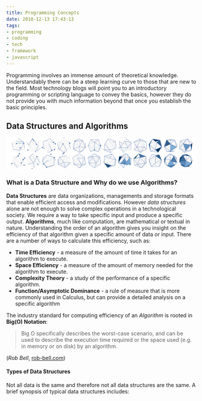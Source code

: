 ```yaml
---
title: Programming Concepts
date: 2018-12-13 17:43:13
tags: 
- programming 
- coding 
- tech 
- framework 
- javascript 
---
```

Programming involves an immense amount of theoretical knowledge. Understandably there can be a steep learning curve to those that are new to the field. Most technology blogs will point you to an introductory programming or scripting language to convey the basics, however they do not provide you with much information beyond that once you establish the basic principles. 

## Data Structures and Algorithms 
![Image1](https://raw.githubusercontent.com/Developer-Handshake/Developer-Handshake.github.io/org-page/img-media/dsa-img.jpg)

### What is a Data Structure and Why do we use Algorithms? 
**Data Structures** are data organizations, managements and storage formats that enable efficient access and modifications. However  _data structures_ alone are not enough to solve complex operations in a technological society. We require a way to take specific input and produce a specific output. **Algorithms**, much like computation, are mathematical or textual in nature. Understanding the order of an algorithm gives you insight on the efficiency of that algorithm given a specific amount of data or input. There are a number of ways to calculate this efficiency, such as: 

* **Time Efficiency** - a measure of the amount of time it takes for an algorithm to execute. 
* **Space Efficiency** - a measure of the amount of memory needed for the algorithm to execute. 
* **Complexity Theory** - a study of the performance of a specific algorithm. 
* **Function/Asymptotic Dominance** - a rule of measure that is more commonly used in Calculus, but can provide a detailed analysis on a specific algorithm 

The industry standard for computing efficiency of an _Algorithm_ is rooted in **Big(O) Notation**:

> Big O specifically describes the worst-case scenario, and can be used to describe the execution time required or the space used (e.g. in memory or on disk) by an algorithm.

(_Rob Bell_, [rob-bell.com](https://rob-bell.net/2009/06/a-beginners-guide-to-big-o-notation/))

#### Types of Data Structures 
Not all data is the same and therefore not all data structures are the same. A brief synopsis of typical data structures includes: 




